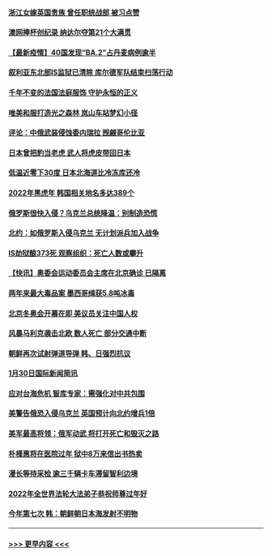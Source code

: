 #### [浙江女嫁英国贵族 曾任职统战部 被习点赞](../pages/prog202/a103335789.md?t=02010650) 
#### [澳网捧杯创纪录 纳达尔夺第21个大满贯](../pages/prog202/a103335611.md?t=02010650) 
#### [【最新疫情】40国发现“BA.2”占丹麦病例逾半](../pages/prog202/a103335604.md?t=02010650) 
#### [叙利亚东北部IS监狱已清除 库尔德军队结束扫荡行动](../pages/prog202/a103335588.md?t=02010650) 
#### [千年不变的法国法庭服饰  守护永恒的正义](../pages/prog202/a103335549.md?t=02010650) 
#### [唯美和服打造光之森林 岚山车站梦幻小径](../pages/prog202/a103335545.md?t=02010650) 
#### [评论：中俄武装侵蚀委内瑞拉 觊觎哥伦比亚](../pages/prog202/a103335355.md?t=02010650) 
#### [日本曾把豹当老虎 武人将虎皮带回日本](../pages/prog202/a103335353.md?t=02010650) 
#### [低温近零下30度 日本北海道比冷冻库还冷](../pages/prog202/a103335345.md?t=02010650) 
#### [2022年黑虎年 韩国相关地名多达389个](../pages/prog202/a103335308.md?t=02010650) 
#### [俄罗斯很快入侵？乌克兰总统降温：别制造恐慌](../pages/prog202/a103334993.md?t=02010650) 
#### [北约：如俄罗斯入侵乌克兰 无计划派兵加入战争](../pages/prog202/a103334979.md?t=02010650) 
#### [IS劫狱酿373死 观察组织：死亡人数或攀升](../pages/prog202/a103334940.md?t=02010650) 
#### [【快讯】奥委会运动委员会主席在北京确诊 已隔离](../pages/prog202/a103334817.md?t=02010650) 
#### [两年来最大毒品案 墨西哥缉获5.8吨冰毒](../pages/prog202/a103334784.md?t=02010650) 
#### [北京冬奥会开幕在即 美议员关注中国人权](../pages/prog202/a103334774.md?t=02010650) 
#### [风暴马利克袭击北欧 数人死亡 部分交通中断](../pages/prog202/a103334746.md?t=02010650) 
#### [朝鲜再次试射弹道导弹 韩、日强烈抗议](../pages/prog202/a103334631.md?t=02010650) 
#### [1月30日国际新闻简讯](../pages/prog202/a103334598.md?t=02010650) 
#### [应对台海危机 智库专家：需强化对中共包围](../pages/prog202/a103334565.md?t=02010650) 
#### [美警告俄恐入侵乌克兰 英国预计向北约增兵1倍](../pages/prog202/a103334155.md?t=02010650) 
#### [美军最高将领：俄军动武 将打开死亡和毁灭之路](../pages/prog202/a103334135.md?t=02010650) 
#### [朴槿惠将在医院过年 狱中8万来信出书热卖](../pages/prog202/a103334125.md?t=02010650) 
#### [漫长等待采检 逾三千辆卡车滞留智利边境](../pages/prog202/a103334086.md?t=02010650) 
#### [2022年全世界法轮大法弟子恭祝师尊过年好](../pages/prog202/a103334070.md?t=02010650) 
#### [今年第七次 韩：朝鲜朝日本海发射不明物](../pages/prog202/a103334050.md?t=02010650) 

----
#### [ >>> 更早内容 <<< ](../indexes/prog202-earlier.md)
